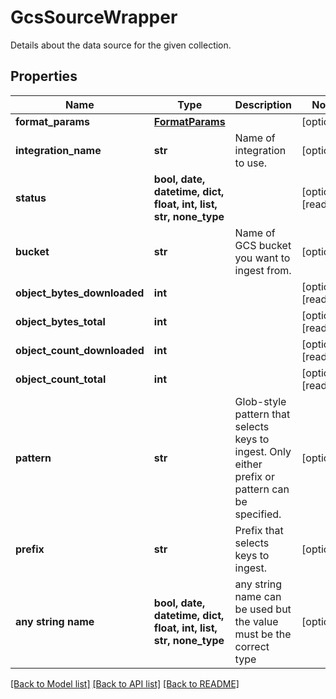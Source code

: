 # GcsSourceWrapper

Details about the data source for the given collection.

## Properties
Name | Type | Description | Notes
------------ | ------------- | ------------- | -------------
**format_params** | [**FormatParams**](FormatParams.md) |  | [optional] 
**integration_name** | **str** | Name of integration to use. | [optional] 
**status** | **bool, date, datetime, dict, float, int, list, str, none_type** |  | [optional] [readonly] 
**bucket** | **str** | Name of GCS bucket you want to ingest from. | [optional] 
**object_bytes_downloaded** | **int** |  | [optional] [readonly] 
**object_bytes_total** | **int** |  | [optional] [readonly] 
**object_count_downloaded** | **int** |  | [optional] [readonly] 
**object_count_total** | **int** |  | [optional] [readonly] 
**pattern** | **str** | Glob-style pattern that selects keys to ingest. Only either prefix or pattern can be specified. | [optional] 
**prefix** | **str** | Prefix that selects keys to ingest. | [optional] 
**any string name** | **bool, date, datetime, dict, float, int, list, str, none_type** | any string name can be used but the value must be the correct type | [optional]

[[Back to Model list]](../README.md#documentation-for-models) [[Back to API list]](../README.md#documentation-for-api-endpoints) [[Back to README]](../README.md)


